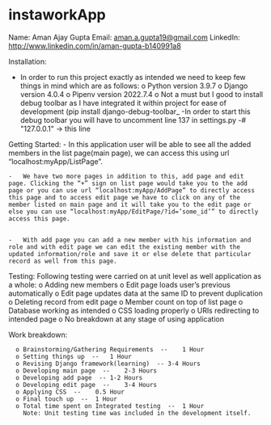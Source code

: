# instaworkApp

Name: Aman Ajay Gupta
Email: aman.a.gupta19@gmail.com
LinkedIn: http://www.linkedin.com/in/aman-gupta-b140991a8


Installation:
-	In order to run this project exactly as intended we need to keep few things in mind which are as follows:
    o	Python version 3.9.7
    o	Django version 4.0.4
    o	Pipenv version 2022.7.4
    o	Not a must but I good to install debug toolbar as I have integrated it within project for ease of development (pip install django-debug-toolbar_
        -In order to start this debug toolbar you will have to uncomment line 137 in settings.py 
        -# "127.0.0.1" -> this line


Getting Started:
    -	In this application user will be able to see all the added members in the list page(main page), 
    we can access this using url “localhost:myApp/ListPage”.

    -	We have two more pages in addition to this, add page and edit page. Clicking the “+” sign on list page would take you to the add page or you can use url “localhost:myApp/AddPage” to directly access this page and to access edit page we have to click on any of the member listed on main page and it will take you to the edit page or else you can use “localhost:myApp/EditPage/?id=’some_id’” to directly access this page.


    -	With add page you can add a new member with his information and role and with edit page we can edit the existing member with the updated information/role and save it or else delete that particular record as well from this page.


Testing:
Following testing were carried on at unit level as well application as a whole:
      o	Adding new members
      o	Edit page loads user’s previous automatically
      o	Edit page updates data at the same ID to prevent duplication
      o	Deleting record from edit page
      o	Member count on top of list page
      o	Database working as intended
      o	CSS loading properly
      o	URls redirecting to intended page
      o	No breakdown at any stage of using application
      
      
Work breakdown:

      o Brainstorming/Gathering Requirements  --	1 Hour
      o Setting things up  --	1 Hour
      o Revising Django framework(learning)  --	3-4 Hours
      o Developing main page  --	2-3 Hours
      o Developing add page  --	1-2 Hours
      o Developing edit page  --	3-4 Hours
      o Applying CSS  --	0.5 Hour
      o Final touch up  --	1 Hour
      o Total time spent on Integrated testing  --	1 Hour
        Note: Unit testing time was included in the development itself.

